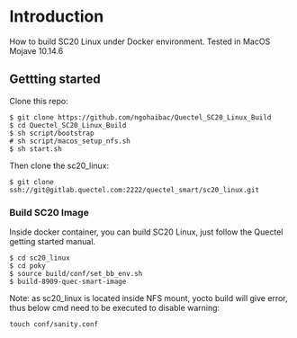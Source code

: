 # Introduction

How to build SC20 Linux under Docker environment. Tested in MacOS Mojave 10.14.6

## Gettting started

Clone this repo:

```
$ git clone https://github.com/ngohaibac/Quectel_SC20_Linux_Build
$ cd Quectel_SC20_Linux_Build
$ sh script/bootstrap
# sh script/macos_setup_nfs.sh
$ sh start.sh 
```
Then clone the sc20_linux:

```
$ git clone ssh://git@gitlab.quectel.com:2222/quectel_smart/sc20_linux.git
```

### Build SC20 Image

Inside docker container, you can build SC20 Linux, just follow the Quectel getting started manual.

```
$ cd sc20_linux
$ cd poky
$ source build/conf/set_bb_env.sh
$ build-8909-quec-smart-image
```

Note: as sc20_linux is located inside NFS mount, yocto build will give error, thus below cmd need to be executed to disable warning:

```
touch conf/sanity.conf
```